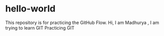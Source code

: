 # hello-world
This repository is for practicing the GitHub Flow.
Hi, I am Madhurya , I am trying to learn GIT
Practicing GIT
